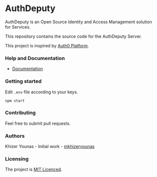 # AuthDeputy

AuthDeputy is an Open Source Identity and Access Management solution for Services.

This repository contains the source code for the AuthDeputy Server.

This project is inspired by [Auth0 Platform](https://auth0.com).

### Help and Documentation

- [Documentation](https://documenter.getpostman.com/view/225012/SWEB1amU?version=latest)

### Getting started

Edit `.env` file according to your keys.

```
npm start
```

### Contributing

Feel free to submit pull requests.

### Authors

Khizer Younas - Initial work - [mkhizeryounas](http://github.com/mkhizeryounas)

### Licensing

The project is [MIT Licenced](./LICENSE.txt).
